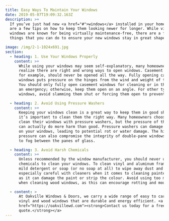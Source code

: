 ```yaml
---
title: Easy Ways To Maintain Your Windows
date: 2019-05-07T19:09:32.163Z
description: >+
  If you’ve just had new <a href="#">windows</a> installed in your home, here
  are a few tips on how to keep them looking newer for longer. While vinyl
  windows are known for being virtually maintenance-free, there are a few easy
  things that you can do to ensure your new windows stay in great shape:

image: /img/2-1-1024x691.jpg
section:
  - heading: 1. Use Your Windows Properly
    content: >+
      While using your windows may seem self-explanatory, many homeowners don’t
      realize there are right and wrong ways to open windows. Casement windows,
      for example, should never be opened all the way. Fully opening casement
      windows puts pressure on the hinges from the wind and weight of the glass.
      You should only fully open casement windows for cleaning or in the case of
      an emergency; otherwise, keep them open on an angle. For other types of
      windows, avoid slamming them shut or forcing them open to prevent damage.

  - heading: 2. Avoid Using Pressure Washers
    content: >+
      Keeping your windows clean is a great way to keep them in good shape, but
      it’s important to clean them the right way. Many homeowners choose to
      clean their windows with pressure washers, but the pressure of the water
      can actually do more harm than good. Pressure washers can damage the seals
      on your windows, leading to potential rot or water damage. The high
      pressure can also compromise the integrity of double-pane windows, leading
      to fog between the panes of glass.

  - heading: 3. Avoid Harsh Chemicals
    content: >+
      Unless recommended by the window manufacturer, you should never use strong
      chemicals to clean your windows. To clean vinyl and aluminum frames, use a
      mild detergent or soap (or no soap at all) to wipe away dust and dirt. Be
      especially careful with cleaners when it comes to cleaning painted windows
      as it can damage the paint or strip the colour. Avoid using too much water
      when cleaning wood windows, as this can encourage rotting and mould.

  - content: >
      At Oakville Windows & Doors, we carry a wide range of easy to care for
      vinyl and wood windows that are durable and energy efficient. <a
      href="https://oakvillewd.com"><strong>Contact us today for a free
      quote.</strong></a>
---
```

